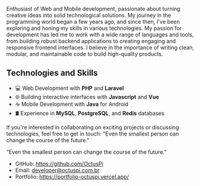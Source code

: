 <!-- [![OctusPi GitHub stats](https://github-readme-stats.vercel.app/api?username=OctusPi)](https://github.com/OctusPi/github-readme-stats) -->

Enthusiast of Web and Mobile development, passionate about turning creative ideas into solid technological solutions. My journey in the programming world began a few years ago, and since then, I've been exploring and honing my skills in various technologies. My passion for development has led me to work with a wide range of languages and tools, from building robust backend applications to creating engaging and responsive frontend interfaces. I believe in the importance of writing clean, modular, and maintainable code to build high-quality products.


## Technologies and Skills
- 💻 Web Development with **PHP** and **Laravel**
- 🌐 Building interactive interfaces with **Javascript** and **Vue**
- ☕ Mobile Development with **Java** for Android
- 🛢️ Experience in **MySQL**, **PostgreSQL**, and **Redis** databases



If you're interested in collaborating on exciting projects or discussing technologies, feel free to get in touch:
"Even the smallest person can change the course of the future."

“Even the smallest person can change the course of the future.”

- GitHub: https://github.com/OctusPi
- Email: developer@octuspi.com.br
- Portfólio: https://portfolio-octuspi.vercel.app/

